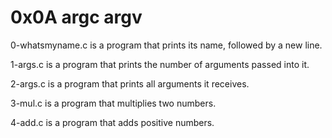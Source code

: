 # 0x0A argc argv  #

0-whatsmyname.c is a program that prints its name, followed by a new line.

1-args.c is a program that prints the number of arguments passed into it.

2-args.c is a program that prints all arguments it receives.

3-mul.c is a program that multiplies two numbers.

4-add.c is a program that adds positive numbers.
